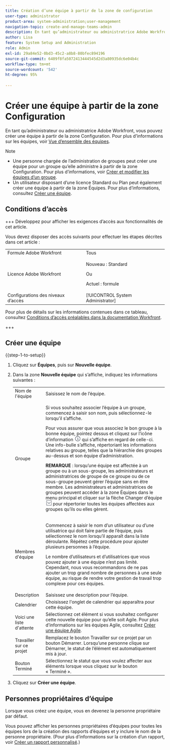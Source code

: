 ```yaml
---
title: Création d’une équipe à partir de la zone de configuration
user-type: administrator
product-area: system-administration;user-management
navigation-topic: create-and-manage-teams-admin
description: En tant qu’administrateur ou administratrice Adobe Workfront, vous pouvez créer une équipe à partir de la zone Configuration.
author: Lisa
feature: System Setup and Administration
role: Admin
exl-id: 29a84e52-0bd3-45c2-a8b8-80bfec894196
source-git-commit: 6409f8fa5072413444545d2d3a80935dc6e04b4c
workflow-type: tm+mt
source-wordcount: '542'
ht-degree: 95%

---
```


# Créer une équipe à partir de la zone Configuration

En tant qu’administrateur ou administratrice Adobe Workfront, vous pouvez créer une équipe à partir de la zone Configuration.
Pour plus d’informations sur les équipes, voir [Vue d’ensemble des équipes](../../../people-teams-and-groups/create-and-manage-teams/teams-overview.md).

>[!NOTE]
>
>* Une personne chargée de l’administration de groupes peut créer une équipe pour un groupe qu’elle administre à partir de la zone Configuration. Pour plus d’informations, voir [Créer et modifier les équipes d’un groupe](../../../administration-and-setup/manage-groups/work-with-group-objects/create-and-modify-a-groups-teams.md).
>* Un utilisateur disposant d’une licence Standard ou Plan peut également créer une équipe à partir de la zone Équipes. Pour plus d’informations, consultez [Créer une équipe](../../../people-teams-and-groups/create-and-manage-teams/create-a-team.md).

## Conditions d’accès

+++ Développez pour afficher les exigences d’accès aux fonctionnalités de cet article.

Vous devez disposer des accès suivants pour effectuer les étapes décrites dans cet article :

<table style="table-layout:auto"> 
 <col> 
 <col> 
 <tbody> 
  <tr> 
   <td role="rowheader">Formule Adobe Workfront</td> 
   <td>Tous</td> 
  </tr> 
  <tr> 
  <tr> 
   <td role="rowheader">Licence Adobe Workfront</td> 
   <td><p>Nouveau : Standard</p>
       <p>Ou</p>
       <p>Actuel : formule</p></td>
  </tr> 
  </tr> 
  <tr> 
   <td role="rowheader">Configurations des niveaux d’accès</td> 
   <td>[!UICONTROL System Administrator]</td>
  </tr> 
 </tbody> 
</table>

Pour plus de détails sur les informations contenues dans ce tableau, consultez [Conditions d’accès préalables dans la documentation Workfront](/help/quicksilver/administration-and-setup/add-users/access-levels-and-object-permissions/access-level-requirements-in-documentation.md).

+++

## Créer une équipe

{{step-1-to-setup}}

1. Cliquez sur **Équipes**, puis sur **Nouvelle équipe**.

1. Dans la zone **Nouvelle équipe** qui s’affiche, indiquez les informations suivantes :

   <table style="table-layout:auto"> 
    <col> 
    <col> 
    <tbody> 
     <tr> 
      <td role="rowheader">Nom de l'équipe</td> 
      <td>Saisissez le nom de l’équipe.</td> 
     </tr> 
     <tr> 
      <td role="rowheader">Groupe</td> 
      <td> <p>Si vous souhaitez associer l’équipe à un groupe, commencez à saisir son nom, puis sélectionnez-le lorsqu’il s’affiche.</p> <p>Pour vous assurer que vous associez le bon groupe à la bonne équipe, pointez dessus et cliquez sur l’icône d’information <img src="assets/info-icon.png"> qui s’affiche en regard de celle-ci. Une info-bulle s’affiche, répertoriant les informations relatives au groupe, telles que la hiérarchie des groupes au-dessus et son équipe d’administration.</p> <p><b>REMARQUE</b> : lorsqu’une équipe est affectée à un groupe ou à un sous-groupe, les administrateurs et administratrices de groupe de ce groupe ou de ce sous-groupe peuvent gérer l’équipe sans en être membre. Les administrateurs et administratrices de groupes peuvent accéder à la zone Équipes dans le menu principal et cliquer sur la flèche Changer d’équipe <img src="assets/switch-team-icon.png" alt="Icône Changer l’équipe"> pour répertorier toutes les équipes affectées aux groupes qu’ils ou elles gèrent.</p> </td> 
     </tr> 
     <tr> 
      <td role="rowheader">Membres d'équipe</td> 
      <td> <p>Commencez à saisir le nom d’un utilisateur ou d’une utilisatrice qui doit faire partie de l’équipe, puis sélectionnez le nom lorsqu’il apparaît dans la liste déroulante. Répétez cette procédure pour ajouter plusieurs personnes à l’équipe.</p> <p>Le nombre d’utilisateurs et d’utilisatrices que vous pouvez ajouter à une équipe n’est pas limité. Cependant, nous vous recommandons de ne pas ajouter un trop grand nombre de personnes à une seule équipe, au risque de rendre votre gestion de travail trop complexe pour ces équipes.</p> </td> 
     </tr> 
     <tr> 
      <td role="rowheader">Description</td> 
      <td>Saisissez une description pour l’équipe.</td> 
     </tr> 
     <tr> 
      <td role="rowheader">Calendrier</td> 
      <td>Choisissez l'onglet de calendrier qui apparaîtra pour cette équipe.</td> 
     </tr> 
     <tr data-mc-conditions="SnippetConditions-wf-groups.system-level"> 
      <td role="rowheader">Voici une liste d'attente</td> 
      <td>Sélectionnez cet élément si vous souhaitez configurer cette nouvelle équipe pour qu’elle soit Agile. Pour plus d’informations sur les équipes Agile, consultez <a href="../../../agile/get-started-with-agile-in-workfront/create-an-agile-team.md" class="MCXref xref">Créer une équipe Agile</a>.</td> 
     </tr> 
     <tr> 
      <td role="rowheader">Travailler sur ce projet</td> 
      <td>Remplacez le bouton Travailler sur ce projet par un bouton Démarrer. Lorsqu’une personne clique sur Démarrer, le statut de l’élément est automatiquement mis à jour.</td> 
     </tr> 
     <tr> 
      <td role="rowheader">Bouton Terminé</td> 
      <td>Sélectionnez le statut que vous voulez affecter aux éléments lorsque vous cliquez sur le bouton « Terminé ».</td> 
     </tr> 
    </tbody> 
   </table>

1. Cliquez sur **Créer une équipe**.

## Personnes propriétaires d’équipe

Lorsque vous créez une équipe, vous en devenez la personne propriétaire par défaut.

Vous pouvez afficher les personnes propriétaires d’équipes pour toutes les équipes lors de la création des rapports d’équipes et y inclure le nom de la personne propriétaire. (Pour plus d’informations sur la création d’un rapport, voir [Créer un rapport personnalisé](../../../reports-and-dashboards/reports/creating-and-managing-reports/create-custom-report.md).)
